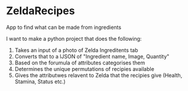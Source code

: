 # ZeldaRecipes
App to find what can be made from ingredients

I want to make a python project that does the following:
1) Takes an input of a photo of Zelda Ingreditents tab
2) Converts that to a lJSON of "Ingredient name, Image, Quantity"
3) Based on the forumula of attributes categorises them
4) Determines the unique permutations of recipies available
5) Gives the attributwes relavent to Zelda that the recipies give (Health, Stamina, Status etc.)